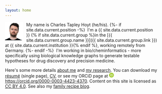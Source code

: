 ```yaml
---
layout: home
---
```


<img src="/img/headshot.png" alt="Charles Tapley Hoyt" align="left" height="60" style="margin-right: 10px"/>
My name is Charles Tapley Hoyt (he/his). 
{%- if site.data.current.position -%}
&nbsp;I'm a {{ site.data.current.position }}
{% if site.data.current.group %}in the [{{ site.data.current.group.name }}]({{ site.data.current.group.link }})
at {{ site.data.current.institution }}{% endif %}, working remotely from Germany.
{%- endif -%}
&nbsp;I'm working in bio/cheminformatics - 
more specifically using biological knowledge graphs to generate testable hypotheses for drug discovery and 
precision medicine.

Here's some more details [about me](/about.md) and [my research](/research.md). You can download
my [résumé](https://github.com/cthoyt/resume/raw/master/main.pdf) (single page),
[CV](https://github.com/cthoyt/resume/raw/master/cv.pdf), or see my ORCiD page
at <a href="https://orcid.org/0000-0003-4423-4370"><img alt="ORCID logo"
src="/img/logos/orcid-icon.svg" width="16" height="16" />
https://orcid.org/0000-0003-4423-4370</a>. Content on this site is licensed
as [CC BY 4.0](https://github.com/cthoyt/cthoyt.github.io/blob/master/LICENSE).
See also my [family recipe blog](/recipes).
